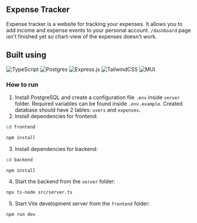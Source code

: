 ## Expense Tracker
Expense tracker is a website for tracking your expenses. It allows you to add income and expense events to your personal account. ``/dashboard`` page isn't finished yet so chart-view of the expenses doesn't work.

## Built using
![TypeScript](https://img.shields.io/badge/typescript-%23007ACC.svg?style=for-the-badge&logo=typescript&logoColor=white)
![Postgres](https://img.shields.io/badge/postgres-%23316192.svg?style=for-the-badge&logo=postgresql&logoColor=white)
![Express.js](https://img.shields.io/badge/express.js-%23404d59.svg?style=for-the-badge&logo=express&logoColor=%2361DAFB)
![TailwindCSS](https://img.shields.io/badge/tailwindcss-%2338B2AC.svg?style=for-the-badge&logo=tailwind-css&logoColor=white)
![MUI](https://img.shields.io/badge/MUI-%230081CB.svg?style=for-the-badge&logo=mui&logoColor=white)

### How to run
1. Install PostgreSQL and create a configuration file ``.env`` inside ``server`` folder. Required variables can be found inside ``.env.example``. Created database should have 2 tables: ``users`` and ``expenses``.
2. Install dependencies for frontend:
  ```bash
  cd frontend
  ```
  ```bash
  npm install
  ```
3. Install dependencies for backend:
  ```bash
  cd backend
  ```
  ```bash
  npm install
  ```

4. Start the backend from the ``server`` folder:
  ```bash
  npx ts-node src/server.ts
  ```
5. Start Vite development server from the ``frontend`` folder:
  ```bash
  npm run dev
  ```
